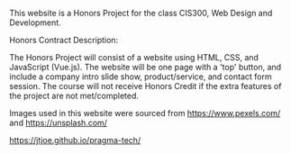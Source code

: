 This  website is a Honors Project for the class CIS300, Web Design and Development.

Honors Contract Description:

The Honors Project will consist of a website using HTML, CSS, and JavaScript (Vue.js). The website will be one page with a 'top' button, and include a company intro slide show, product/service, and contact form session. The course will not receive Honors Credit if the extra features of the project are not met/completed.

Images used in this website were sourced from https://www.pexels.com/ and https://unsplash.com/

https://jtjoe.github.io/pragma-tech/
